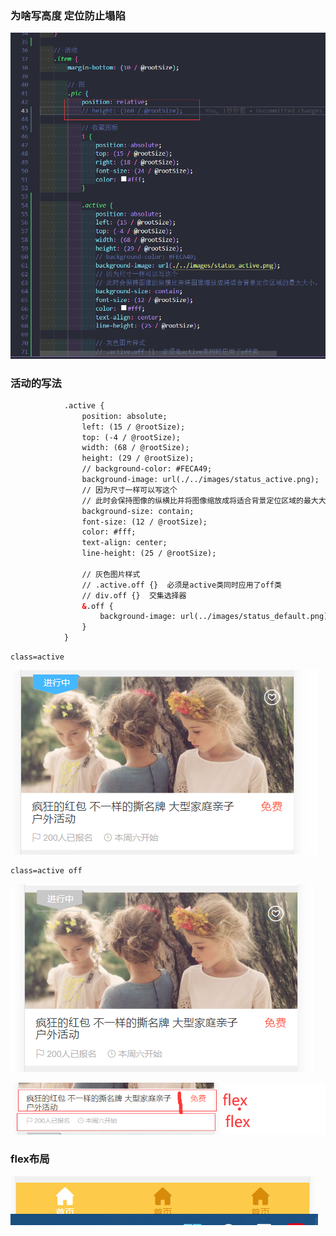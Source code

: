 ### 为啥写高度 定位防止塌陷

![image-20220720214250503](img/案例说明/image-20220720214250503.png)



### 活动的写法

~~~html
            .active {
                position: absolute;
                left: (15 / @rootSize);
                top: (-4 / @rootSize);
                width: (68 / @rootSize);
                height: (29 / @rootSize);
                // background-color: #FECA49;
                background-image: url(./../images/status_active.png);
                // 因为尺寸一样可以写这个
                // 此时会保持图像的纵横比并将图像缩放成将适合背景定位区域的最大大小。
                background-size: contain;
                font-size: (12 / @rootSize);
                color: #fff;
                text-align: center;
                line-height: (25 / @rootSize);

                // 灰色图片样式
                // .active.off {}  必须是active类同时应用了off类
                // div.off {}  交集选择器
                &.off {
                    background-image: url(../images/status_default.png);
                }
            }
~~~





~~~
class=active
~~~



![image-20220720215039555](img/案例说明/image-20220720215039555.png)

~~~
class=active off
~~~

![image-20220720215046726](img/案例说明/image-20220720215046726.png)



![image-20220720215151499](img/案例说明/image-20220720215151499.png)

### flex布局

![image-20220720215457191](img/案例说明/image-20220720215457191.png)